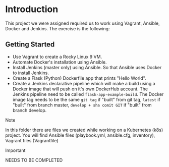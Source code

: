 # Introduction
This project we were assigned required us to work using Vagrant, Ansible, Docker and Jenkins. The exercise is the following:
## Getting Started
- Use Vagrant to create a Rocky Linux 9 VM.
- Automate Docker's installation using Ansible.
- Install Jenkins (master only) using Ansible. So that Ansible uses Docker to install Jenkins.
- Create a Flask (Python) Dockerfile app that prints "Hello World".
- Create a Jenkins declarative pipeline which will make a build using a Docker image that will push on it's own DockerHub account. The Jenkins pipeline need to be called `flask-app-example-build`. The Docker image tag needs to be the same `git tag` if "built" from git tag, `latest` if "built" from branch master, `develop + sha comit GIT` if "built" from branch develop.


> [!NOTE]
> In this folder there are files we created while working on a Kubernetes (k8s) project. You will find Ansible files (playbook.yml, ansible.cfg, inventory), Vagrant files (Vagrantfile)

> [!IMPORTANT]
> NEEDS TO BE COMPLETED
